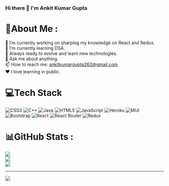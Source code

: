 ### Hi there 👋     I'm Ankit Kumar Gupta
# 💫About Me :
🔭 I’m currently working on sharping my knowledge on React and Redux.<br>
🌱 I’m currently learning DSA.<br>
🔰 Always ready to evolve and learn new technologies.<br>
💬 Ask me about anything.<br>
📫 How to reach me: ankitkumargupta262@gmail.com<br>
❤ I love learning in public.

# 💻Tech Stack
![CSS3](https://img.shields.io/badge/css3-%231572B6.svg?style=for-the-badge&logo=css3&logoColor=white) ![C++](https://img.shields.io/badge/c++-%2300599C.svg?style=for-the-badge&logo=c%2B%2B&logoColor=white) ![Java](https://img.shields.io/badge/java-%23ED8B00.svg?style=for-the-badge&logo=java&logoColor=white) ![HTML5](https://img.shields.io/badge/html5-%23E34F26.svg?style=for-the-badge&logo=html5&logoColor=white) ![JavaScript](https://img.shields.io/badge/javascript-%23323330.svg?style=for-the-badge&logo=javascript&logoColor=%23F7DF1E) ![Heroku](https://img.shields.io/badge/heroku-%23430098.svg?style=for-the-badge&logo=heroku&logoColor=white) ![MUI](https://img.shields.io/badge/MUI-%230081CB.svg?style=for-the-badge&logo=material-ui&logoColor=white) ![Bootstrap](https://img.shields.io/badge/bootstrap-%23563D7C.svg?style=for-the-badge&logo=bootstrap&logoColor=white) ![React](https://img.shields.io/badge/react-%2320232a.svg?style=for-the-badge&logo=react&logoColor=%2361DAFB) ![React Router](https://img.shields.io/badge/React_Router-CA4245?style=for-the-badge&logo=react-router&logoColor=white) ![Redux](https://img.shields.io/badge/redux-%23593d88.svg?style=for-the-badge&logo=redux&logoColor=white) 
# 📊GitHub Stats :
![](https://github-readme-stats.vercel.app/api?username=Ankit-Gupta0&theme=radical&hide_border=false&include_all_commits=false&count_private=false)<br/>
![](https://github-readme-streak-stats.herokuapp.com/?user=Ankit-Gupta0&theme=radical&hide_border=false)<br/>
![](https://github-readme-stats.vercel.app/api/top-langs/?username=Ankit-Gupta0&theme=radical&hide_border=false&include_all_commits=false&count_private=false&layout=compact)

---
[![](https://visitcount.itsvg.in/api?id=Ankit-Gupta0&icon=0&color=0)](https://visitcount.itsvg.in)


<!--
**Ankit-Gupta0/Ankit-Gupta0** is a ✨ _special_ ✨ repository because its `README.md` (this file) appears on your GitHub profile.

Here are some ideas to get you started:

- 🔭 I’m currently working on ...
- 🌱 I’m currently learning ...
- 👯 I’m looking to collaborate on ...
- 🤔 I’m looking for help with ...
- 💬 Ask me about ...
- 📫 How to reach me: ...
- 😄 Pronouns: ...
- ⚡ Fun fact: ...

-->

